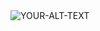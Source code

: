 <picture>
 <source media="(prefers-color-scheme: dark)" srcset="(https://www.canva.com/design/DAFiuABTc6g/tp4EgbJoYawDTVvemwcqxQ/edit)">
 <source media="(prefers-color-scheme: light)" srcset="(https://www.canva.com/design/DAFiuABTc6g/tp4EgbJoYawDTVvemwcqxQ/edit)">
 <img alt="YOUR-ALT-TEXT" src="YOUR-DEFAULT-IMAGE">
</picture>
<!--
**Sadeyes57/Sadeyes57** is a ✨ _special_ ✨ repository because its `README.md` (this file) appears on your GitHub profile.

Here are some ideas to get you started:

- 🔭 I’m currently working on ...
- 🌱 I’m currently learning ...
- 👯 I’m looking to collaborate on ...
- 🤔 I’m looking for help with ...
- 💬 Ask me about ...
- 📫 How to reach me: ...
- 😄 Pronouns: ...
- ⚡ Fun fact: ...
-->
